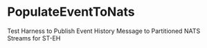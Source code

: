 # PopulateEventToNats
Test Harness to Publish Event History Message to Partitioned NATS Streams for ST-EH
